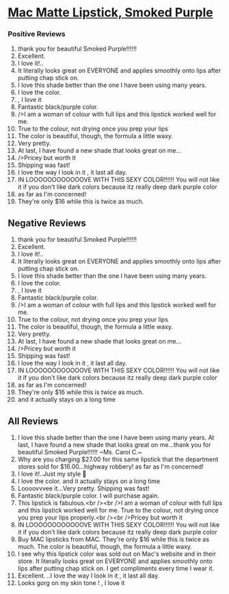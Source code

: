 # [Mac Matte Lipstick, Smoked Purple](https://products.checkmycream.com/products/Mac-Matte-Lipstick-Smoked-Purple.html)

### Positive Reviews

<ol>
      <li>thank you for beautiful Smoked Purple!!!!!!  </li>
      <li>Excellent.</li>
      <li>I love it!..</li>
      <li>It literally looks great on EVERYONE and applies smoothly onto lips after putting chap stick on.  </li>
      <li>I love this shade better than the one I have been using many years.  </li>
      <li>I love the color.</li>
      <li>, I love it</li>
      <li>Fantastic black/purple color.  </li>
      <li>/&gt;I am a woman of colour with full lips and this lipstick worked well for me.</li>
      <li>True to the colour, not drying once you prep your lips</li>
      <li>The color is beautiful, though, the formula a little waxy.</li>
      <li>Very pretty.</li>
      <li>At last, I have found a new shade that looks great on me...</li>
      <li>/&gt;Pricey but worth it</li>
      <li>Shipping was fast!</li>
      <li>I love the way I look in it , it last all day.</li>
      <li>IN LOOOOOOOOOOOOVE WITH THIS SEXY COLOR!!!!!! You will not like it if you don&#x27;t like dark colors because itz really deep dark purple color</li>
      <li>as far as I&#x27;m concerned!</li>
      <li>They&#x27;re only $16 while this is twice as much.</li>
</ol>


<h2>Negative Reviews</h2>
<ol>
<li> thank you for beautiful Smoked Purple!!!!!!  </li>
<li> Excellent.</li>
<li> I love it!..</li>
<li> It literally looks great on EVERYONE and applies smoothly onto lips after putting chap stick on.  </li>
<li> I love this shade better than the one I have been using many years.  </li>
<li> I love the color.</li>
<li> , I love it</li>
<li> Fantastic black/purple color.  </li>
<li> /&gt;I am a woman of colour with full lips and this lipstick worked well for me.</li>
<li> True to the colour, not drying once you prep your lips</li>
<li> The color is beautiful, though, the formula a little waxy.</li>
<li> Very pretty.</li>
<li> At last, I have found a new shade that looks great on me...</li>
<li> /&gt;Pricey but worth it</li>
<li> Shipping was fast!</li>
<li> I love the way I look in it , it last all day.</li>
<li> IN LOOOOOOOOOOOOVE WITH THIS SEXY COLOR!!!!!! You will not like it if you don&#x27;t like dark colors because itz really deep dark purple color</li>
<li> as far as I&#x27;m concerned!</li>
<li> They&#x27;re only $16 while this is twice as much.</li>
<li> and it actually stays on a long time</li>
</ol>

<h2>All Reviews</h2>

<ol>
    <li> I love this shade better than the one I have been using many years.  At last, I have found a new shade that looks great on me...thank you for beautiful Smoked Purple!!!!!!  ~Ms. Carol C.~</li>
    <li> Why are you charging $27.00 for this same lipstick that the department stores sold for $16.00...highway robbery! as far as I&#x27;m concerned!</li>
    <li> I love it!..Just my style 💄</li>
    <li> I love the color. and it actually stays on a long time</li>
    <li> Loooovvvee it...Very pretty. Shipping was fast!</li>
    <li> Fantastic black/purple color.  I will purchase again.</li>
    <li> This lipstick is fabulous.&lt;br /&gt;&lt;br /&gt;I am a woman of colour with full lips and this lipstick worked well for me. True to the colour, not drying once you prep your lips properly.&lt;br /&gt;&lt;br /&gt;Pricey but worth it</li>
    <li> IN LOOOOOOOOOOOOVE WITH THIS SEXY COLOR!!!!!! You will not like it if you don&#x27;t like dark colors because itz really deep dark purple color</li>
    <li> Buy MAC lipsticks from MAC. They&#x27;re only $16 while this is twice as much. The color is beautiful, though, the formula a little waxy.</li>
    <li> I see why this lipstick color was sold out on Mac&#x27;s website and in their store.  It literally looks great on EVERYONE and applies smoothly onto lips after putting chap stick on.  I get compliments every time I wear it.</li>
    <li> Excellent. ..I love the way I look in it , it last all day.</li>
    <li> Looks gorg on my skin tone ! , I love it</li>
</ol>





